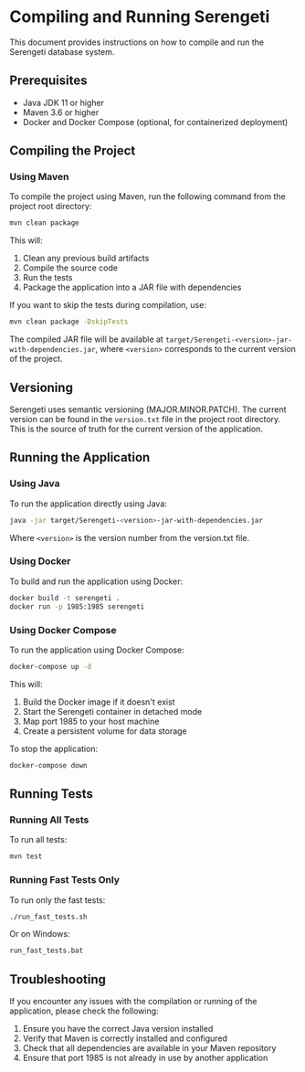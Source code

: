 # Compiling and Running Serengeti

This document provides instructions on how to compile and run the Serengeti database system.

## Prerequisites

- Java JDK 11 or higher
- Maven 3.6 or higher
- Docker and Docker Compose (optional, for containerized deployment)

## Compiling the Project

### Using Maven

To compile the project using Maven, run the following command from the project root directory:

```bash
mvn clean package
```

This will:
1. Clean any previous build artifacts
2. Compile the source code
3. Run the tests
4. Package the application into a JAR file with dependencies

If you want to skip the tests during compilation, use:

```bash
mvn clean package -DskipTests
```

The compiled JAR file will be available at `target/Serengeti-<version>-jar-with-dependencies.jar`, where `<version>` corresponds to the current version of the project.

## Versioning

Serengeti uses semantic versioning (MAJOR.MINOR.PATCH). The current version can be found in the `version.txt` file in the project root directory. This is the source of truth for the current version of the application.

## Running the Application

### Using Java

To run the application directly using Java:

```bash
java -jar target/Serengeti-<version>-jar-with-dependencies.jar
```

Where `<version>` is the version number from the version.txt file.

### Using Docker

To build and run the application using Docker:

```bash
docker build -t serengeti .
docker run -p 1985:1985 serengeti
```

### Using Docker Compose

To run the application using Docker Compose:

```bash
docker-compose up -d
```

This will:
1. Build the Docker image if it doesn't exist
2. Start the Serengeti container in detached mode
3. Map port 1985 to your host machine
4. Create a persistent volume for data storage

To stop the application:

```bash
docker-compose down
```

## Running Tests

### Running All Tests

To run all tests:

```bash
mvn test
```

### Running Fast Tests Only

To run only the fast tests:

```bash
./run_fast_tests.sh
```

Or on Windows:

```bash
run_fast_tests.bat
```

## Troubleshooting

If you encounter any issues with the compilation or running of the application, please check the following:

1. Ensure you have the correct Java version installed
2. Verify that Maven is correctly installed and configured
3. Check that all dependencies are available in your Maven repository
4. Ensure that port 1985 is not already in use by another application
